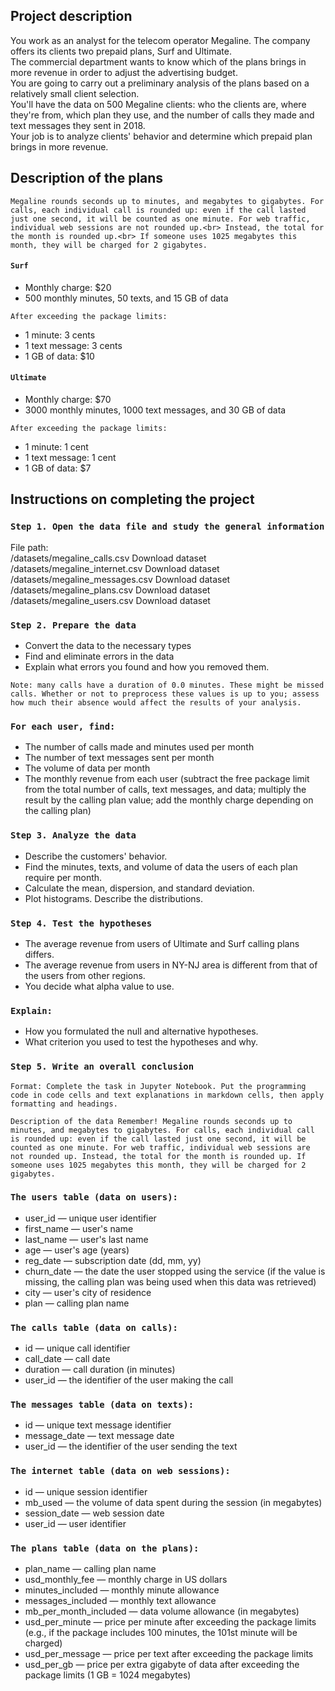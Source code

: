 ## Project description

You work as an analyst for the telecom operator Megaline. The company offers its clients two prepaid plans, Surf and Ultimate.<br>
The commercial department wants to know which of the plans brings in more revenue in order to adjust the advertising budget.<br>
You are going to carry out a preliminary analysis of the plans based on a relatively small client selection.<br>
You'll have the data on 500 Megaline clients: who the clients are, where they're from, which plan they use, and the number of calls they made and text messages they sent in 2018.<br>
Your job is to analyze clients' behavior and determine which prepaid plan brings in more revenue.


## Description of the plans

`Megaline rounds seconds up to minutes, and megabytes to gigabytes. For calls, each individual call is rounded up: even if the call lasted just one second,
it will be counted as one minute. For web traffic, individual web sessions are not rounded up.<br> Instead, the total for the month is rounded up.<br>
If someone uses 1025 megabytes this month, they will be charged for 2 gigabytes.`

#### `Surf` <br>

* Monthly charge: $20<br>
* 500 monthly minutes, 50 texts, and 15 GB of data<br>

`After exceeding the package limits:`<br>
* 1 minute: 3 cents<br>
* 1 text message: 3 cents<br>
* 1 GB of data: $10<br>

#### `Ultimate`
* Monthly charge: $70<br>
* 3000 monthly minutes, 1000 text messages, and 30 GB of data<br>

`After exceeding the package limits:`<br>
* 1 minute: 1 cent<br>
* 1 text message: 1 cent<br>
* 1 GB of data: $7<br>

## Instructions on completing the project


### `Step 1. Open the data file and study the general information`

File path:<br>
/datasets/megaline_calls.csv Download dataset<br>
/datasets/megaline_internet.csv Download dataset<br>
/datasets/megaline_messages.csv Download dataset<br>
/datasets/megaline_plans.csv Download dataset<br>
/datasets/megaline_users.csv Download dataset<br>

### `Step 2. Prepare the data`

* Convert the data to the necessary types<br>
* Find and eliminate errors in the data<br>
* Explain what errors you found and how you removed them.<br>

`Note: many calls have a duration of 0.0 minutes. These might be missed calls. Whether or not to preprocess these values is up to you; assess how much their absence would affect the results of your analysis.`

### `For each user, find:`

* The number of calls made and minutes used per month
* The number of text messages sent per month
* The volume of data per month
* The monthly revenue from each user (subtract the free package limit from the total number of calls, text messages, and data; multiply the result by the calling plan value; add the monthly charge depending on the calling plan)

### `Step 3. Analyze the data`

* Describe the customers' behavior.<br>
* Find the minutes, texts, and volume of data the users of each plan require per month.<br>
* Calculate the mean, dispersion, and standard deviation.<br>
* Plot histograms. Describe the distributions.

### `Step 4. Test the hypotheses`

* The average revenue from users of Ultimate and Surf calling plans differs.<br>
* The average revenue from users in NY-NJ area is different from that of the users from other regions.<br>
* You decide what alpha value to use.

### `Explain:`

* How you formulated the null and alternative hypotheses.
* What criterion you used to test the hypotheses and why.

### `Step 5. Write an overall conclusion`

`Format: Complete the task in Jupyter Notebook. Put the programming code in code cells and text explanations in markdown cells, then apply formatting and headings.`<br>

`Description of the data
Remember! Megaline rounds seconds up to minutes, and megabytes to gigabytes. For calls, each individual call is rounded up: even if the call lasted just one second, it will be counted as one minute. For web traffic, individual web sessions are not rounded up. Instead, the total for the month is rounded up. If someone uses 1025 megabytes this month, they will be charged for 2 gigabytes.`


### `The users table (data on users):`

* user_id — unique user identifier<br>
* first_name — user's name<br>
* last_name — user's last name<br>
* age — user's age (years)<br>
* reg_date — subscription date (dd, mm, yy)<br>
* churn_date — the date the user stopped using the service (if the value is missing, the calling plan was being used when this data was retrieved)<br>
* city — user's city of residence<br>
* plan — calling plan name<br>

### `The calls table (data on calls):`

* id — unique call identifier<br>
* call_date — call date<br>
* duration — call duration (in minutes)<br>
* user_id — the identifier of the user making the call<br>

### `The messages table (data on texts):`

* id — unique text message identifier<br>
* message_date — text message date<br>
* user_id — the identifier of the user sending the text<br>

### `The internet table (data on web sessions):`

* id — unique session identifier<br>
* mb_used — the volume of data spent during the session (in megabytes)<br>
* session_date — web session date<br>
* user_id — user identifier<br>

### `The plans table (data on the plans):`

* plan_name — calling plan name<br>
* usd_monthly_fee — monthly charge in US dollars<br>
* minutes_included — monthly minute allowance<br>
* messages_included — monthly text allowance<br>
* mb_per_month_included — data volume allowance (in megabytes)<br>
* usd_per_minute — price per minute after exceeding the package limits (e.g., if the package includes 100 minutes, the 101st minute will be charged)<br>
* usd_per_message — price per text after exceeding the package limits<br>
* usd_per_gb — price per extra gigabyte of data after exceeding the package limits (1 GB = 1024 megabytes)
